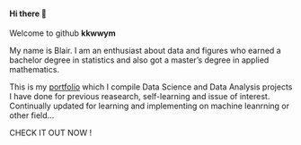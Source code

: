 #### Hi there 🤗
Welcome to github __kkwwym__

My name is Blair. I am an enthusiast about data and figures who earned a bachelor degree in statistics and also got a master’s degree in applied mathematics.

This is my [portfolio](https://github.com/kkwwym/Portfolio) which I compile Data Science and Data Analysis projects I have done for previous reasearch, self-learning and issue of interest. Continually updated for learning and implementing on machine leanrning or other field...

CHECK IT OUT NOW !




<!--
**kkwwym/kkwwym** is a ✨ _special_ ✨ repository because its `README.md` (this file) appears on your GitHub profile.

I got / earned a bachelor degree in medicine from / at NTU.
I completed my bachelor degree in medicine at NTU.

some results from some hacks from hackathons and unpublished results from my previous research.
This Portfolio is a compilation of all the Data Science and Data Analysis projects I have done for academic, self-learning and hobby purposes. 
This portfolio also contains my Achievements, skills, and certificates. It is updated on the regular basis.


- 🔭 I’m currently working on ...
- 🌱 I’m currently learning ...
- 👯 I’m looking to collaborate on ...
- 🤔 I’m looking for help with ...
- 💬 Ask me about ...
- 📫 How to reach me: ...
- 😄 Pronouns: ...
- ⚡ Fun fact: ...
-->
